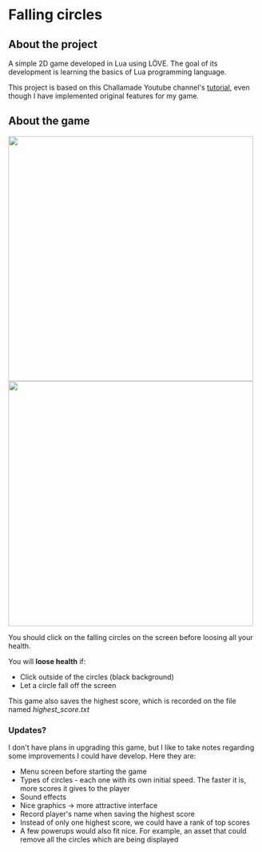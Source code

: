 # Falling circles
## About the project
<p>A simple 2D game developed in Lua using LÖVE. The goal of its development is learning the basics of Lua programming language.</p>
<p>This project is based on this Challamade Youtube channel's <a href="https://www.youtube.com/watch?v=wttKHL90Ank">tutorial</a>, even though I have implemented original features for my game.</p>

## About the game
<img src = "https://github.com/caiofov/FallingCircles-Lua-LOVE/blob/main/img/game_screen.png?raw=true" width = "490vw"> <img src = "https://github.com/caiofov/FallingCircles-Lua-LOVE/blob/main/img/gameover_screen.png?raw=true" width = "490vw">
<p>You should click on the falling circles on the screen before loosing all your health.</p> 
<p>You will <b>loose health</b> if:</p>
<ul>
  <li> Click outside of the circles (black background)</li>
  <li> Let a circle fall off the screen</li>
</ul>
<p>This game also saves the highest score, which is recorded on the file named <i>highest_score.txt</i></p>

### Updates?
<p>I don't have plans in upgrading this game, but I like to take notes regarding some improvements I could have develop. Here they are:</p>
<ul>
  <li> Menu screen before starting the game </li>
  <li> Types of circles - each one with its own initial speed. The faster it is, more scores it gives to the player </li>
  <li> Sound effects </li>
  <li> Nice graphics -> more attractive interface </li>
  <li> Record player's name when saving the highest score </li>
  <li> Instead of only one highest score, we could have a rank of top scores </li>
  <li> A few powerups would also fit nice. For example, an asset that could remove all the circles which are being displayed </li>
</ul>
